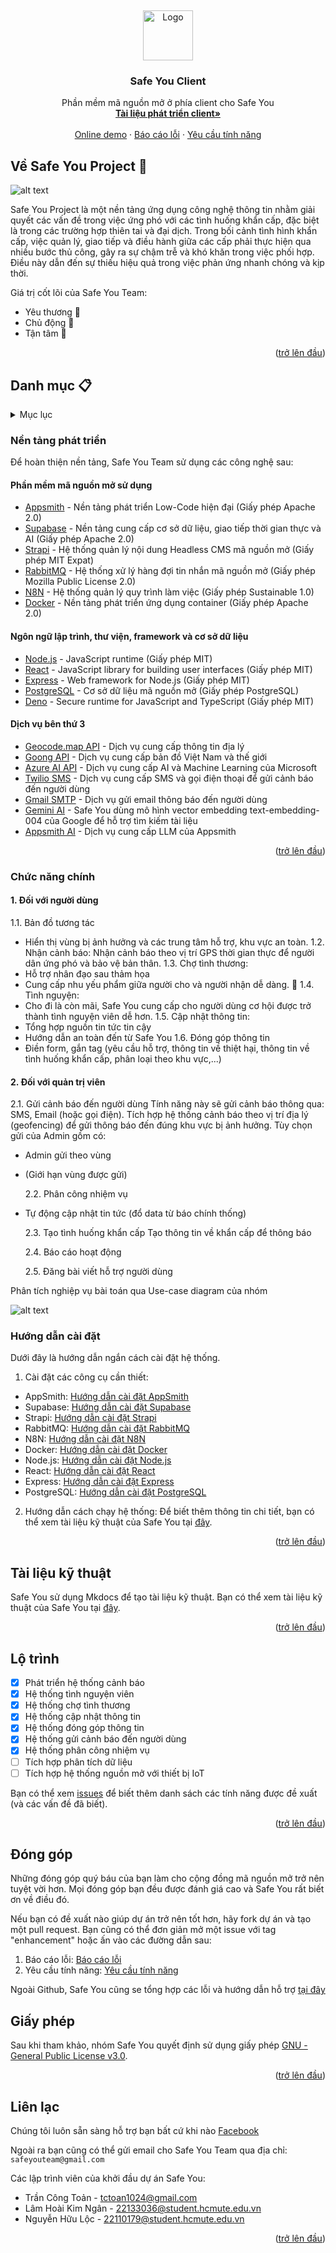 <a id="readme-top"></a>
<br />

<div align="center">
  <a href="https://github.com/UTE-SafeYou">
    <img src="./assets/images/logo.png" alt="Logo" width="80" height="80">
  </a>

  <h3 align="center">Safe You Client</h3>

  <p align="center">
   Phần mềm mã nguồn mở ở phía client cho Safe You  
    <br />
    <a href="https://ute-safeyou.github.io/safeyou-docs/"><strong>Tài liệu phát triển client»</strong></a>
    <br />
    <br />
    <a href="https://olp-asm.huuloc.id.vn/app/safeyou-internals/admin-authentication-67543a23fd51167a0308d7b7?branch=master">Online demo</a>
    ·
    <a href="https://github.com/othneildrew/Best-README-Template/issues/new?labels=bug&template=bug-report---.md">Báo cáo lỗi</a>
    ·
    <a href="https://github.com/othneildrew/Best-README-Template/issues/new?labels=enhancement&template=feature-request---.md">Yêu cầu tính năng</a>
  </p>
</div>

## Về Safe You Project 👋

![alt text](./assets/preview.png)

Safe You Project là một nền tảng ứng dụng công nghệ thông tin nhằm giải quyết các vấn đề trong việc ứng phó với các tình huống khẩn cấp, đặc biệt là trong các trường hợp thiên tai và đại dịch. Trong bối cảnh tình hình khẩn cấp, việc quản lý, giao tiếp và điều hành giữa các cấp phải thực hiện qua nhiều bước thủ công, gây ra sự chậm trễ và khó khăn trong việc phối hợp. Điều này dẫn đến sự thiếu hiệu quả trong việc phản ứng nhanh chóng và kịp thời.

Giá trị cốt lõi của Safe You Team:

- Yêu thương 💖
- Chủ động 🌱
- Tận tâm 🌼

<p align="right">(<a href="#readme-top">trở lên đầu</a>)</p>

## Danh mục 📋

<!-- TABLE OF CONTENTS -->
<details>
  <summary>Mục lục</summary>
  <ol>
    <li>
      <a href="#xây-dựng-với">Nền tảng phát triển</a>
    </li>
    <li>
      <a href="#chức-năng-chính">Chức năng chính</a>
    </li>
    <li><a href="#hướng-dẫn-cài-đặt">Hướng dẫn cài đặt</a></li>
    <li><a href="#tài-liệu-kỹ-thuật">Tài liệu kỹ thuật</a></li>
    <li><a href="#lộ-trình">Lộ trình</a></li>
    <li><a href="#đóng-góp-cho-dự-án">Đóng góp cho dự án</a></li>
    <li><a href="#giấy-phép">Giấy phép</a></li>
    <li><a href="#liên-hệ">Liên hệ</a></li>
  </ol>
</details>

### Nền tảng phát triển

Để hoàn thiện nền tảng, Safe You Team sử dụng các công nghệ sau:

#### Phần mềm mã nguồn mở sử dụng

- [Appsmith](https://www.appsmith.com/) - Nền tảng phát triển Low-Code hiện đại (Giấy phép Apache 2.0)
- [Supabase](https://supabase.com/) - Nền tảng cung cấp cơ sở dữ liệu, giao tiếp thời gian thực và AI (Giấy phép Apache 2.0)
- [Strapi](https://strapi.io/) - Hệ thống quản lý nội dung Headless CMS mã nguồn mở (Giấy phép MIT Expat)
- [RabbitMQ](https://www.rabbitmq.com/) - Hệ thống xử lý hàng đợi tin nhắn mã nguồn mở (Giấy phép Mozilla Public License 2.0)
- [N8N](https://n8n.io/) - Hệ thống quản lý quy trình làm việc (Giấy phép Sustainable 1.0)
- [Docker](https://www.docker.com/) - Nền tảng phát triển ứng dụng container (Giấy phép Apache 2.0)

#### Ngôn ngữ lập trình, thư viện, framework và cơ sở dữ liệu

- [Node.js](https://nodejs.org/) - JavaScript runtime (Giấy phép MIT)
- [React](https://reactjs.org/) - JavaScript library for building user interfaces (Giấy phép MIT)
- [Express](https://expressjs.com/) - Web framework for Node.js (Giấy phép MIT)
- [PostgreSQL](https://www.postgresql.org/) - Cơ sở dữ liệu mã nguồn mở (Giấy phép PostgreSQL)
- [Deno](http://deno.land/) - Secure runtime for JavaScript and TypeScript (Giấy phép MIT)

#### Dịch vụ bên thứ 3

- [Geocode.map API](https://geocode.xyz/) - Dịch vụ cung cấp thông tin địa lý
- [Goong API](https://docs.goong.io/) - Dịch vụ cung cấp bản đồ Việt Nam và thế giới
- [Azure AI API](https://azure.microsoft.com/en-us/services/cognitive-services/) - Dịch vụ cung cấp AI và Machine Learning của Microsoft
- [Twilio SMS](http://twilio.com/) - Dịch vụ cung cấp SMS và gọi điện thoại để gửi cảnh báo đến người dùng
- [Gmail SMTP](https://developers.google.com/gmail/api) - Dịch vụ gửi email thông báo đến người dùng
- [Gemini AI](https://gemini.google.com/) - Safe You dùng mô hình vector embedding text-embedding-004 của Google để hỗ trợ tìm kiếm tài liệu
- [Appsmith AI](https://appsmith.com/) - Dịch vụ cung cấp LLM của Appsmith

<p align="right">(<a href="#readme-top">trở lên đầu</a>)</p>

### Chức năng chính

#### 1. Đối với người dùng

1.1. Bản đồ tương tác

- Hiển thị vùng bị ảnh hưởng và các trung tâm hỗ trợ, khu vực an toàn.
  1.2. Nhận cảnh báo: Nhận cảnh báo theo vị trí GPS thời gian thực để người dân ứng phó và bảo vệ bản thân.
  1.3. Chợ tình thương:
- Hỗ trợ nhân đạo sau thảm họa
- Cung cấp nhu yếu phẩm giữa người cho và người nhận dễ dàng. 💖
  1.4. Tình nguyện:
- Cho đi là còn mãi, Safe You cung cấp cho người dùng cơ hội được trở thành tình nguyện viên dễ hơn.
  1.5. Cập nhật thông tin:
- Tổng hợp nguồn tin tức tin cậy
- Hướng dẫn an toàn đến từ Safe You
  1.6. Đóng góp thông tin
- Điền form, gắn tag (yêu cầu hỗ trợ, thông tin về thiệt hại, thông tin về tình huống khẩn cấp, phân loại theo khu vực,...)

#### 2. Đối với quản trị viên

2.1. Gửi cảnh báo đến người dùng
Tính năng này sẽ gửi cảnh báo thông qua: SMS, Email (hoặc gọi điện). Tích hợp hệ thống cảnh báo theo vị trí địa lý (geofencing) để gửi thông báo đến đúng khu vực bị ảnh hưởng.
Tùy chọn gửi của Admin gồm có:

- Admin gửi theo vùng
- (Giới hạn vùng được gửi)

  2.2. Phân công nhiệm vụ

* Tự động cập nhật tin tức (đổ data từ báo chính thống)

  2.3. Tạo tình huống khẩn cấp
  Tạo thông tin về khẩn cấp để thông báo

  2.4. Báo cáo hoạt động

  2.5. Đăng bài viết hỗ trợ người dùng

Phân tích nghiệp vụ bài toán qua Use-case diagram của nhóm

![alt text](./assets/use_case_diagram.png)

### Hướng dẫn cài đặt

Dưới đây là hướng dẫn ngắn cách cài đặt hệ thống.

1. Cài đặt các công cụ cần thiết:

- AppSmith: [Hướng dẫn cài đặt AppSmith](https://docs.appsmith.com/getting-started/installation)
- Supabase: [Hướng dẫn cài đặt Supabase](https://supabase.io/docs/guides/with-react)
- Strapi: [Hướng dẫn cài đặt Strapi](https://strapi.io/documentation/developer-docs/latest/getting-started/quick-start.html)
- RabbitMQ: [Hướng dẫn cài đặt RabbitMQ](https://www.rabbitmq.com/download.html)
- N8N: [Hướng dẫn cài đặt N8N](https://docs.n8n.io/getting-started/installation)
- Docker: [Hướng dẫn cài đặt Docker](https://docs.docker.com/get-docker/)
- Node.js: [Hướng dẫn cài đặt Node.js](https://nodejs.org/en/download/)
- React: [Hướng dẫn cài đặt React](https://reactjs.org/docs/getting-started.html)
- Express: [Hướng dẫn cài đặt Express](https://expressjs.com/en/starter/installing.html)
- PostgreSQL: [Hướng dẫn cài đặt PostgreSQL](https://www.postgresql.org/download/)

2. Hướng dẫn cách chạy hệ thống:
   Để biết thêm thông tin chi tiết, bạn có thể xem tài liệu kỹ thuật của Safe You tại [đây](https://ute-safeyou.github.io/safeyou-docs/).

<p align="right">(<a href="#readme-top">trở lên đầu</a>)</p>

## Tài liệu kỹ thuật

Safe You sử dụng Mkdocs để tạo tài liệu kỹ thuật. Bạn có thể xem tài liệu kỹ thuật của Safe You tại [đây](https://ute-safeyou.github.io/safeyou-docs/).

<p align="right">(<a href="#readme-top">trở lên đầu</a>)</p>

<!-- ROADMAP -->

## Lộ trình

- [x] Phát triển hệ thống cảnh báo
- [x] Hệ thống tình nguyện viên
- [x] Hệ thống chợ tình thương
- [x] Hệ thống cập nhật thông tin
- [x] Hệ thống đóng góp thông tin
- [x] Hệ thống gửi cảnh báo đến người dùng
- [x] Hệ thống phân công nhiệm vụ
- [ ] Tích hợp phân tích dữ liệu
- [ ] Tích hợp hệ thống nguồn mở với thiết bị IoT

Bạn có thể xem [issues](https://github.com/UTE-SafeYou/UTE-SafeYou/issues) để biết thêm danh sách các tính năng được đề xuất (và các vấn đề đã biết).

<p align="right">(<a href="#readme-top">trở lên đầu</a>)</p>

<!-- CONTRIBUTING -->

## Đóng góp

Những đóng góp quý báu của bạn làm cho cộng đồng mã nguồn mở trở nên tuyệt vời hơn. Mọi đóng góp bạn đều được đánh giá cao và Safe You rất biết ơn về điều đó.

Nếu bạn có đề xuất nào giúp dự án trở nên tốt hơn, hãy fork dự án và tạo một pull request. Bạn cũng có thể đơn giản mở một issue với tag "enhancement" hoặc ấn vào các đường dẫn sau:

1. Báo cáo lỗi: [Báo cáo lỗi](https://github.com/UTE-SafeYou/safeyou-client/issues/new?assignees=&labels=&projects=&template=b%C3%A1o-c%C3%A1o-l%E1%BB%97i.md&title=báo-cáo-lỗi)
2. Yêu cầu tính năng: [Yêu cầu tính năng](https://github.com/UTE-SafeYou/safeyou-client/issues/new?assignees=&labels=&projects=&template=y%C3%AAu-c%E1%BA%A7u-t%C3%ADnh-n%C4%83ng.md&title=)

Ngoài Github, Safe You cũng se tổng hợp các lỗi và hướng dẫn hỗ trợ [tại đây](https://docs.google.com/spreadsheets/d/16oQy8kBOMlrbtV0BpOXKJEzr7BDqgaNaqXXxt4xpibk/edit?usp=sharing)

<!-- LICENSE -->

## Giấy phép

Sau khi tham khảo, nhóm Safe You quyết định sử dụng giấy phép [GNU - General Public License v3.0]().

<p align="right">(<a href="#readme-top">trở lên đầu</a>)</p>

<!-- CONTACT -->

## Liên lạc

Chúng tôi luôn sẵn sàng hỗ trợ bạn bất cứ khi nào
[Facebook](https://www.facebook.com/safeyouteam)

Ngoài ra bạn cũng có thể gửi email cho Safe You Team qua địa chỉ: `safeyouteam@gmail.com`

Các lập trình viên của khởi đầu dự án Safe You:

- Trần Công Toản - [tctoan1024@gmail.com](mailto:tctoan1024@gmail.com)
- Lâm Hoài Kim Ngân - [22133036@student.hcmute.edu.vn](mailto:22133036@student.hcmute.edu.vn)
- Nguyễn Hữu Lộc - [22110179@student.hcmute.edu.vn](mailto:22110179@student.hcmute.edu.vn)

<p align="right">(<a href="#readme-top">trở lên đầu</a>)</p>
